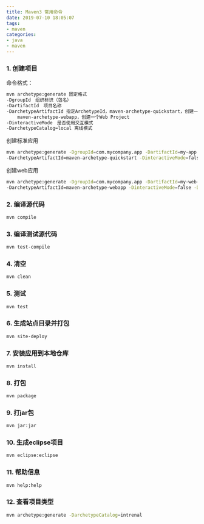 ```yaml
---
title: Maven3 常用命令
date: 2019-07-10 18:05:07
tags: 
- maven
categories: 
- java
- maven
---
```


### 1. 创建项目
命令格式：
``` bash
mvn archetype:generate 固定格式
-DgroupId　组织标识（包名）
-DartifactId　项目名称
-DarchetypeArtifactId 指定ArchetypeId，maven-archetype-quickstart，创建一个Java Project；
	maven-archetype-webapp，创建一个Web Project
-DinteractiveMode　是否使用交互模式
-DarchetypeCatalog=local 离线模式
```

创建标准应用
``` bash
mvn archetype:generate -DgroupId=com.mycompany.app -DartifactId=my-app 
-DarchetypeArtifactId=maven-archetype-quickstart -DinteractiveMode=false -DarchetypeCatalog=local
```
创建web应用
``` bash
mvn archetype:generate -DgroupId=com.mycompany.app -DartifactId=my-web-app 
-DarchetypeArtifactId=maven-archetype-webapp -DinteractiveMode=false -DarchetypeCatalog=local
```
<!-- more -->
### 2. 编译源代码
``` bash
mvn compile
```

### 3. 编译测试源代码
``` bash
mvn test-compile
```

### 4. 清空
``` bash
mvn clean
```

### 5. 测试
``` bash
mvn test
```

### 6. 生成站点目录并打包
``` bash
mvn site-deploy
```

### 7. 安装应用到本地仓库
``` bash
mvn install
```

### 8. 打包
``` bash
mvn package
```

### 9. 打jar包
``` bash
mvn jar:jar
```

### 10. 生成eclipse项目
``` bash
mvn eclipse:eclipse
```

### 11. 帮助信息
``` bash
mvn help:help
```

### 12. 查看项目类型
``` bash
mvn archetype:generate -DarchetypeCatalog=intrenal
```